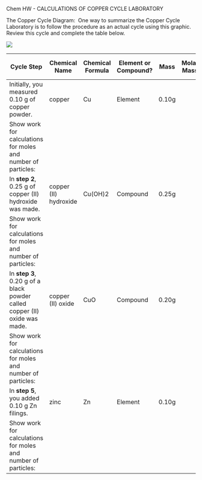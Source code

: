 Chem HW - CALCULATIONS OF COPPER CYCLE LABORATORY

The Copper Cycle Diagram:  One way to summarize the Copper Cycle Laboratory is to follow the procedure as an actual cycle using this graphic.  Review this cycle and complete the table below.

  

![](https://lh6.googleusercontent.com/5YlFMUUDo2gSe663iV9iYccCV3mUDkTN7QDkBMOX3P9S6NnEFdAE-qwEuUaplZyzNNPgN-a2jnxphcKVjri83FUn9Axmsky1ADfg5-6x8iX3beacbqDr529oKeKoYuZkIcO0YXTpN0oUuoPYk0zUoA)


| **Cycle Step**                                                             | **Chemical Name**     | **Chemical Formula** | **Element or Compound?** | **Mass** | **Molar Mass** | **Calculated Moles** | **Calculated Number of Particles** |
| -------------------------------------------------------------------------- | --------------------- | -------------------- | ------------------------ | -------- | -------------- | -------------------- | ---------------------------------- |
| Initially, you measured 0.10 g of copper powder.                           | copper                | Cu                   | Element                  | 0.10g    |                |                      |                                    |
| Show work for calculations for moles and number of particles:              |                       |                      |                          |          |                |                      |                                    |
| In **step 2**, 0.25 g of copper (II) hydroxide was made.                   | copper (II) hydroxide | Cu(OH)2              | Compound                 | 0.25g    |                |                      |                                    |
| Show work for calculations for moles and number of particles:              |                       |                      |                          |          |                |                      |                                    |
| In **step 3**, 0.20 g of a black powder called copper (II) oxide was made. | copper (II) oxide     | CuO                  |  Compound                        | 0.20g    |                |                      |                                    |
| Show work for calculations for moles and number of particles:              |                       |                      |                          |          |                |                      |                                    |
| In **step 5**, you added 0.10 g Zn filings.                                | zinc                  | Zn                   | Element                         | 0.10g    |                |                      |                                    |
| Show work for calculations for moles and number of particles:              |                       |                      |                          |          |                |                      |                                    |